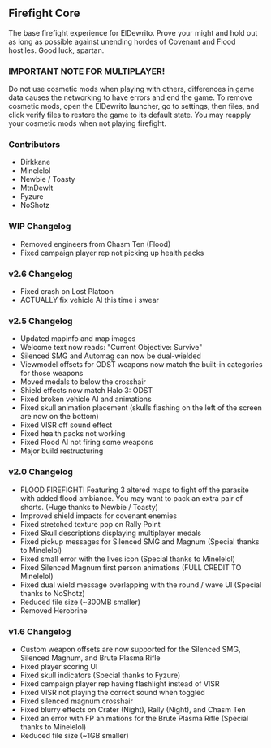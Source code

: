 ## Firefight Core
The base firefight experience for ElDewrito. Prove your might and hold out as long as possible against unending hordes of Covenant and Flood hostiles. Good luck, spartan.
### IMPORTANT NOTE FOR MULTIPLAYER!
Do not use cosmetic mods when playing with others, differences in game data causes the networking to have errors and end the game. To remove cosmetic mods, open the ElDewrito launcher, go to settings, then files, and click verify files to restore the game to its default state. You may reapply your cosmetic mods when not playing firefight.

### Contributors
* Dirkkane
* Minelelol
* Newbie / Toasty
* MtnDewIt
* Fyzure
* NoShotz

### WIP Changelog
* Removed engineers from Chasm Ten (Flood)
* Fixed campaign player rep not picking up health packs

### v2.6 Changelog
* Fixed crash on Lost Platoon
* ACTUALLY fix vehicle AI this time i swear

### v2.5 Changelog
* Updated mapinfo and map images
* Welcome text now reads: "Current Objective: Survive"
* Silenced SMG and Automag can now be dual-wielded
* Viewmodel offsets for ODST weapons now match the built-in categories for those weapons
* Moved medals to below the crosshair
* Shield effects now match Halo 3: ODST
* Fixed broken vehicle AI and animations
* Fixed skull animation placement (skulls flashing on the left of the screen are now on the bottom)
* Fixed VISR off sound effect
* Fixed health packs not working
* Fixed Flood AI not firing some weapons
* Major build restructuring

### v2.0 Changelog 
* FLOOD FIREFIGHT! Featuring 3 altered maps to fight off the parasite with added flood ambiance. You may want to pack an extra pair of shorts. (Huge thanks to Newbie / Toasty)
* Improved shield impacts for covenant enemies
* Fixed stretched texture pop on Rally Point
* Fixed Skull descriptions displaying multiplayer medals
* Fixed pickup messages for Silenced SMG and Magnum (Special thanks to Minelelol)
* Fixed small error with the lives icon (Special thanks to Minelelol)
* Fixed Silenced Magnum first person animations (FULL CREDIT TO Minelelol)
* Fixed dual wield message overlapping with the round / wave UI (Special thanks to NoShotz)
* Reduced file size (~300MB smaller)
* Removed Herobrine

### v1.6 Changelog
* Custom weapon offsets are now supported for the Silenced SMG, Silenced Magnum, and Brute Plasma Rifle
* Fixed player scoring UI
* Fixed skull indicators (Special thanks to Fyzure)
* Fixed campaign player rep having flashlight instead of VISR
* Fixed VISR not playing the correct sound when toggled
* Fixed silenced magnum crosshair
* Fixed blurry effects on Crater (Night), Rally (Night), and Chasm Ten
* Fixed an error with FP animations for the Brute Plasma Rifle (Special thanks to Minelelol)
* Reduced file size (~1GB smaller)
